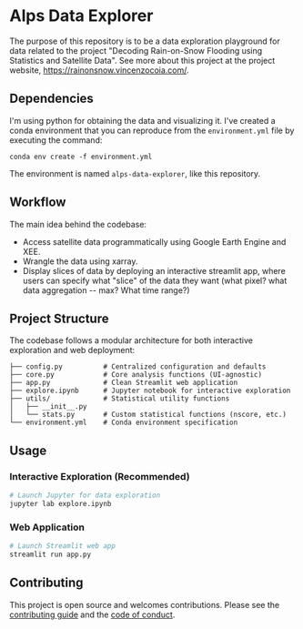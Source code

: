 # Alps Data Explorer

The purpose of this repository is to be a data exploration playground for data related to the project "Decoding Rain-on-Snow Flooding using Statistics and Satellite Data". See more about this project at the project website, <https://rainonsnow.vincenzocoia.com/>.

## Dependencies

I'm using python for obtaining the data and visualizing it. I've created a conda environment that you can reproduce from the `environment.yml` file by executing the command:

```
conda env create -f environment.yml
```

The environment is named `alps-data-explorer`, like this repository.

## Workflow

The main idea behind the codebase:

- Access satellite data programmatically using Google Earth Engine and XEE.
- Wrangle the data using xarray.
- Display slices of data by deploying an interactive streamlit app, where users can specify what "slice" of the data they want (what pixel? what data aggregation -- max? What time range?)

## Project Structure

The codebase follows a modular architecture for both interactive exploration and web deployment:

```
├── config.py          # Centralized configuration and defaults
├── core.py            # Core analysis functions (UI-agnostic)
├── app.py             # Clean Streamlit web application
├── explore.ipynb      # Jupyter notebook for interactive exploration
├── utils/             # Statistical utility functions
│   ├── __init__.py
│   └── stats.py       # Custom statistical functions (nscore, etc.)
└── environment.yml    # Conda environment specification
```

## Usage

### Interactive Exploration (Recommended)
```bash
# Launch Jupyter for data exploration
jupyter lab explore.ipynb
```

### Web Application
```bash
# Launch Streamlit web app
streamlit run app.py
```

## Contributing

This project is open source and welcomes contributions. Please see the [contributing guide](CONTRIBUTING) and the [code of conduct](CODE_OF_CONDUCT).